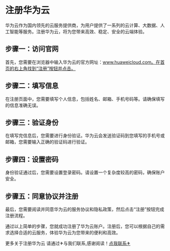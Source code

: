 # 注册华为云

华为云作为国内领先的云服务提供商，为用户提供了一系列的云计算、大数据、人工智能等服务。注册华为云，将为您带来高效、稳定、安全的云端体验。

## 步骤一：访问官网

首先，您需要在浏览器中输入华为云的官方网址：www.huaweicloud.com。在首页的右上角找到“注册”按钮并点击。

## 步骤二：填写信息

在注册页面中，您需要填写个人信息，包括姓名、邮箱、手机号码等。请确保填写的信息准确无误。

## 步骤三：验证身份

在填写完信息后，您需要进行身份验证。华为云会发送验证码到您填写的手机号或邮箱，您需要输入正确的验证码进行验证。

## 步骤四：设置密码

身份验证通过后，您需要设置登录密码。请设置一个复杂度较高的密码，确保账户安全。

## 步骤五：同意协议并注册

最后，您需要阅读并同意华为云的服务协议和隐私政策，然后点击“注册”按钮完成注册流程。

通过以上简单的步骤，您就成功注册了华为云账户。注册后，您可以根据自己的需求选择合适的云服务，体验华为云为您带来的便利和高效。

更多关于注册华为云 请通过✈与我们联系,感谢阅读！[点我联系✈](https://www.k02.cc)